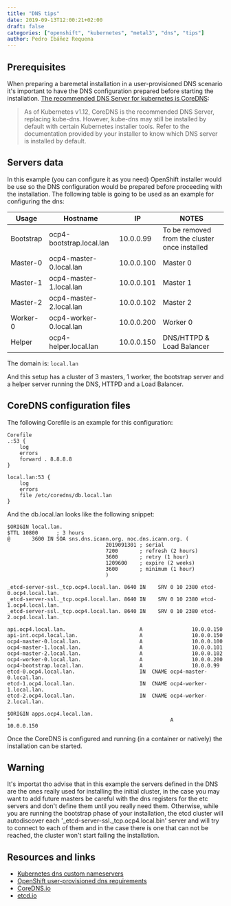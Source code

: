 ```yaml
---
title: "DNS tips"
date: 2019-09-13T12:00:21+02:00
draft: false
categories: ["openshift", "kubernetes", "metal3", "dns", "tips"]
author: Pedro Ibáñez Requena
---
```


## Prerequisites
When preparing a baremetal installation in a user-provisioned DNS scenario it's important
to have the DNS configuration prepared before starting the installation. [The recommended 
DNS Server for kubernetes is CoreDNS](https://kubernetes.io/docs/tasks/administer-cluster/dns-custom-nameservers/):

> As of Kubernetes v1.12, CoreDNS is the recommended DNS Server, replacing kube-dns. However, 
kube-dns may still be installed by default with certain Kubernetes installer tools. Refer to 
the documentation provided by your installer to know which DNS server is installed by default.

## Servers data
In this example (you can configure it as you need) OpenShift installer would be use so the DNS configuration would be prepared before proceeding
with the installation. The following table is going to be used as an example for configuring the dns:


| Usage     | Hostname                 | IP             | NOTES                                         |
|-----------|--------------------------|----------------|-----------------------------------------------|
| Bootstrap | ocp4-bootstrap.local.lan | 10.0.0.99      | To be removed from the cluster once installed |
| Master-0  | ocp4-master-0.local.lan  | 10.0.0.100     | Master 0                                      |
| Master-1  | ocp4-master-1.local.lan  | 10.0.0.101     | Master 1                                      |
| Master-2  | ocp4-master-2.local.lan  | 10.0.0.102     | Master 2                                      |
| Worker-0  | ocp4-worker-0.local.lan  | 10.0.0.200     | Worker 0                                      |
| Helper    | ocp4-helper.local.lan    | 10.0.0.150     | DNS/HTTPD & Load Balancer                     |

The domain is: `local.lan`

And this setup has a cluster of 3 masters, 1 worker, the bootstrap server and a helper server running the DNS, HTTPD and a Load Balancer.


## CoreDNS configuration files
The following Corefile is an example for this configuration:
```
Corefile 
.:53 {
    log
    errors
    forward . 8.8.8.8
}

local.lan:53 {
    log
    errors
    file /etc/coredns/db.local.lan
}

```

And the db.local.lan looks like the following snippet:
```
$ORIGIN local.lan.
$TTL 10800      ; 3 hours
@       3600 IN SOA sns.dns.icann.org. noc.dns.icann.org. (
                                2019091301 ; serial
                                7200       ; refresh (2 hours)
                                3600       ; retry (1 hour)
                                1209600    ; expire (2 weeks)
                                3600       ; minimum (1 hour)
                                )

_etcd-server-ssl._tcp.ocp4.local.lan. 8640 IN    SRV 0 10 2380 etcd-0.ocp4.local.lan.
_etcd-server-ssl._tcp.ocp4.local.lan. 8640 IN    SRV 0 10 2380 etcd-1.ocp4.local.lan.
_etcd-server-ssl._tcp.ocp4.local.lan. 8640 IN    SRV 0 10 2380 etcd-2.ocp4.local.lan.

api.ocp4.local.lan.                        A                10.0.0.150
api-int.ocp4.local.lan.                    A                10.0.0.150
ocp4-master-0.local.lan.                   A                10.0.0.100
ocp4-master-1.local.lan.                   A                10.0.0.101
ocp4-master-2.local.lan.                   A                10.0.0.102
ocp4-worker-0.local.lan.                   A                10.0.0.200
ocp4-bootstrap.local.lan.                  A                10.0.0.99
etcd-0.ocp4.local.lan.                     IN  CNAME ocp4-master-0.local.lan.
etcd-1.ocp4.local.lan.                     IN  CNAME ocp4-worker-1.local.lan.
etcd-2.ocp4.local.lan.                     IN  CNAME ocp4-worker-2.local.lan.

$ORIGIN apps.ocp4.local.lan.
*                                                    A                10.0.0.150

```

Once the CoreDNS is configured and running (in a container or natively) the installation can be started.

## Warning

It's importat tho advise that in this example the servers defined in the DNS are the ones really used for installing the initial cluster, 
in the case you may want to add future masters be careful with the dns registers for the etc servers and don't define them until you really need them.
Otherwise, while you are running the bootstrap phase of your installation, the etcd cluster will autodiscover each '_etcd-server-ssl._tcp.ocp4.local.bin' server 
and will try to connect to each of them and in the case there is one that can not be reached, the cluster won't start failing the installation.


## Resources and links

* [Kubernetes dns custom nameservers](https://kubernetes.io/docs/tasks/administer-cluster/dns-custom-nameservers/)
* [OpenShift user-provisioned dns requirements](https://docs.openshift.com/container-platform/4.1/installing/installing_bare_metal/installing-bare-metal.html#installation-dns-user-infra_installing-bare-metal)
* [CoreDNS.io](https://coredns.io/)
* [etcd.io](https://etcd.io/)
